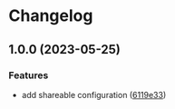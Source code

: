 # Changelog

## 1.0.0 (2023-05-25)


### Features

* add shareable configuration ([6119e33](https://github.com/andrewmcodes/commitlint-config/commit/6119e3336af53e0782ed085eee289eeab36b27c1))
